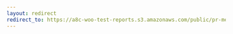 ```yaml
---
layout: redirect
redirect_to: https://a8c-woo-test-reports.s3.amazonaws.com/public/pr-merge/43784/api/index.html
---
```

